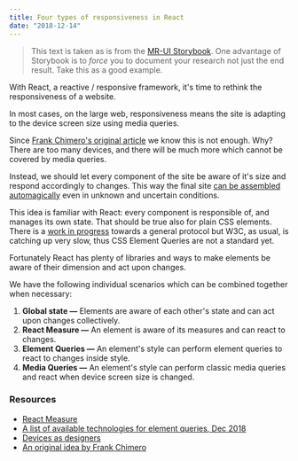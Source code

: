 ```yaml
---
title: Four types of responsiveness in React
date: "2018-12-14"
---
```


> This text is taken as is from the [MR-UI Storybook](http://metamn.io/mr-ui/?selectedKind=Basics%2FResponsiveness&selectedStory=Overview&full=0&addons=1&stories=1&panelRight=0&addonPanel=storybook-addon-background%2Fbackground-panel&background=beige). One advantage of Storybook is to *force* you to document your research not just the end result. Take this as a good example.

With React, a reactive / responsive framework, it's time to rethink the responsiveness of a website.

In most cases, on the large web, responsiveness means the site is adapting to the device screen size using media queries.

Since [Frank Chimero's original article](https://frankchimero.com/writing/the-webs-grain/) we know this is not enough. Why? There are too many devices, and there will be much more which cannot be covered by media queries.

Instead, we should let every component of the site be aware of it's size and respond accordingly to changes. This way the final site [can be assembled automagically](http://metamn.io/beat/tomorrowww/) even in unknown and uncertain conditions.

This idea is familiar with React: every component is responsible of, and manages its own state. That should be true also for plain CSS elements. There is a [work in progress](https://elementqueries.com/) towards a general protocol but W3C, as usual, is catching up very slow, thus CSS Element Queries are not a standard yet.

Fortunately React has plenty of libraries and ways to make elements be aware of their dimension and act upon changes.

We have the following individual scenarios which can be combined together when necessary:

1. **Global state &mdash;** Elements are aware of each other's state and can act upon changes collectively.
2. **React Measure &mdash;** An element is aware of its measures and can react to changes.
3. **Element Queries &mdash;** An element's style can perform element queries to react to changes inside style.
4. **Media Queries &mdash;** An element's style can perform classic media queries and react when device screen size is changed.


### Resources

- [React Measure](https://github.com/souporserious/react-measure)
- [A list of available technologies for element queries, Dec 2018](https://github.com/ZeeCoder/container-query)
- [Devices as designers](http://metamn.io/beat/tomorrowww/)
- [An original idea by Frank Chimero](https://frankchimero.com/writing/the-webs-grain/)
